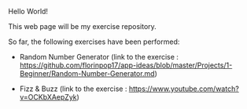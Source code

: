 Hello World!

This web page will be my exercise repository.

So far, the following exercises have been performed:

- Random Number Generator
(link to the exercise : https://github.com/florinpop17/app-ideas/blob/master/Projects/1-Beginner/Random-Number-Generator.md)

- Fizz & Buzz
(link to the exercise : https://www.youtube.com/watch?v=OCKbXAepZyk)



